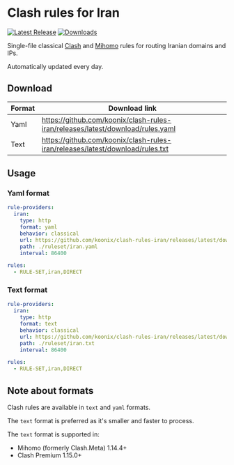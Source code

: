 # Clash rules for Iran

[![Latest Release](https://img.shields.io/github/release-date/koonix/clash-rules-iran?display_date=published_at&label=Latest%20Release&color=%23347d39)](https://github.com/koonix/clash-rules-iran/releases)
[![Downloads](https://img.shields.io/github/downloads/koonix/clash-rules-iran/total?label=Downloads&color=%23347d39)](https://github.com/koonix/clash-rules-iran/releases)

Single-file classical
[Clash](https://github.com/topics/clash)
and [Mihomo](https://github.com/MetaCubeX/mihomo/tree/Meta)
rules for routing Iranian domains and IPs.

Automatically updated every day.

## Download

| Format | Download link |
|--------|---------------|
| Yaml   | https://github.com/koonix/clash-rules-iran/releases/latest/download/rules.yaml |
| Text   | https://github.com/koonix/clash-rules-iran/releases/latest/download/rules.txt |

## Usage

### Yaml format

```yaml
rule-providers:
  iran:
    type: http
    format: yaml
    behavior: classical
    url: https://github.com/koonix/clash-rules-iran/releases/latest/download/rules.yaml
    path: ./ruleset/iran.yaml
    interval: 86400

rules:
  - RULE-SET,iran,DIRECT
```

### Text format

```yaml
rule-providers:
  iran:
    type: http
    format: text
    behavior: classical
    url: https://github.com/koonix/clash-rules-iran/releases/latest/download/rules.txt
    path: ./ruleset/iran.txt
    interval: 86400

rules:
  - RULE-SET,iran,DIRECT
```

## Note about formats

Clash rules are available in `text` and `yaml` formats.

The `text` format is preferred as it's smaller and faster to process.

The `text` format is supported in:

- Mihomo (formerly Clash.Meta) 1.14.4+
- Clash Premium 1.15.0+
